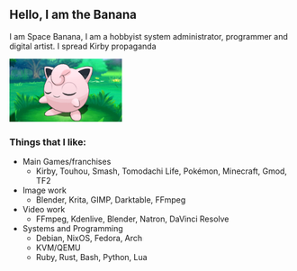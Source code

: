 ## Hello, I am the Banana
I am Space Banana, I am a hobbyist system administrator, programmer and digital artist. I spread Kirby propaganda

<img src="jigglypuff%202.png" width="200" />

### Things that I like:
- Main Games/franchises
  - Kirby, Touhou, Smash, Tomodachi Life, Pokémon, Minecraft, Gmod, TF2
- Image work
  - Blender, Krita, GIMP, Darktable, FFmpeg
- Video work
  - FFmpeg, Kdenlive, Blender, Natron, DaVinci Resolve
- Systems and Programming
  - Debian, NixOS, Fedora, Arch
  - KVM/QEMU
  - Ruby, Rust, Bash, Python, Lua
